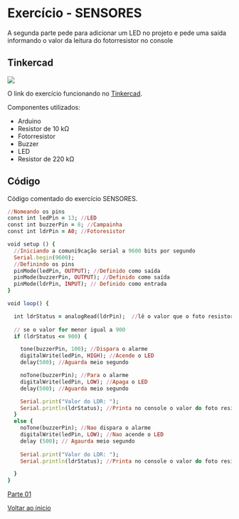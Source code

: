 # Exercício - SENSORES

A segunda parte pede para adicionar um LED no projeto e pede uma saída informando o valor da leitura do fotorresistor no console

## Tinkercad

![](https://csg.tinkercad.com/things/47HnBBpB26J/t725.png?rev=1618770255111000000&s=&v=1&type=circuits)

O link do exercício funcionando no [Tinkercad](https://www.tinkercad.com/things/47HnBBpB26J).

Componentes utilizados: 

- Arduino
- Resistor de 10 kΩ
- Fotorresistor
- Buzzer
- LED
- Resistor de 220 kΩ

## Código
Código comentado do exercício SENSORES.

````ruby
//Nomeando os pins
const int ledPin = 13; //LED
const int buzzerPin = 8; //Campainha
const int ldrPin = A0; //Fotoresistor

void setup () {
  //Iniciando a comuni9cação serial a 9600 bits por segundo
  Serial.begin(9600);
  //Definindo os pins
  pinMode(ledPin, OUTPUT); //Definido como saída
  pinMode(buzzerPin, OUTPUT); //Definido como saída
  pinMode(ldrPin, INPUT); // Definido como entrada
}

void loop() {

  int ldrStatus = analogRead(ldrPin);  //lê o valor que o foto resistor recebe e armazena
	
  // se o valor for menor igual a 900
  if (ldrStatus <= 900) {

    tone(buzzerPin, 100); //Dispara o alarme
    digitalWrite(ledPin, HIGH); //Acende o LED
    delay(500); //Aguarda meio segundo

    noTone(buzzerPin); //Para o alarme
    digitalWrite(ledPin, LOW); //Apaga o LED
    delay(500); //Aguarda meio segundo

    Serial.print("Valor do LDR: ");
    Serial.println(ldrStatus); //Printa no console o valor do foto resistor  
  }
  else {
    noTone(buzzerPin); //Nao dispara o alarme
    digitalWrite(ledPin, LOW); //Nao acende o LED
    delay (500); // Agaurda meio segundo
    
    Serial.print("Valor do LDR: ");
    Serial.println(ldrStatus); //Printa no console o valor do foto resistor  

  }
}
````
[Parte 01](https://github.com/MagdielCS/trabalho_STR/tree/main/Lab04-STR/Parte_1)

[Voltar ao inicio](https://github.com/MagdielCS/trabalho_STR)